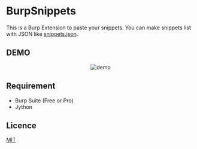# BurpSnippets

This is a Burp Extension to paste your snippets. You can make snippets list with JSON like [snippets.json](./snippets.json).

## DEMO

<div align="center">
    <img src="https://user-images.githubusercontent.com/10630083/81477297-ffcf3f80-9251-11ea-964c-74c0cef9e192.gif" title="demo">
</div>

## Requirement

- Burp Suite (Free or Pro)
- Jython

## Licence

[MIT](https://github.com/howmuch515/BurpSnippets/blob/master/LICENSE)
